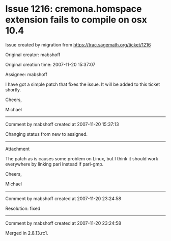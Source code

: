 # Issue 1216: cremona.homspace extension fails to compile on osx 10.4

Issue created by migration from https://trac.sagemath.org/ticket/1216

Original creator: mabshoff

Original creation time: 2007-11-20 15:37:07

Assignee: mabshoff

I have got a simple patch that fixes the issue. It will be added to this ticket shortly.

Cheers,

Michael


---

Comment by mabshoff created at 2007-11-20 15:37:13

Changing status from new to assigned.


---

Attachment

The patch as is causes some problem on Linux, but I think it should work everywhere by linking pari instead if pari-gmp.

Cheers,

Michael


---

Comment by mabshoff created at 2007-11-20 23:24:58

Resolution: fixed


---

Comment by mabshoff created at 2007-11-20 23:24:58

Merged in 2.8.13.rc1.

